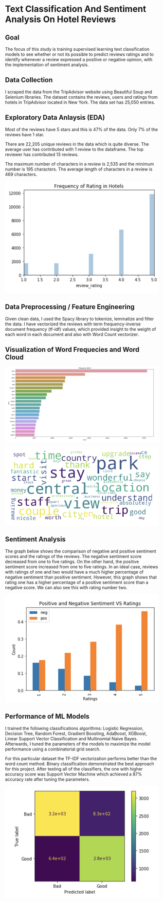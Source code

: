 # Text Classification And Sentiment Analysis On Hotel Reviews

## Goal
The focus of this study is training supervised learning text classification models to see whether or not its possible to predict reviews ratings and to identify whenever a review expressed a positive or negative opinion, with the implementation of sentiment analysis.



## Data Collection
I scraped the data from the TripAdvisor website using Beautiful Soup and Selenium libraries. The dataset contains the reviews, users and ratings from hotels in TripAdvisor located in New York. The data set has 25,050 entries.


## Exploratory Data Anlaysis (EDA) 

Most of the reviews have 5 stars and this is 47% of the data. Only 7% of the reviews have 1 star. 

There are 22,205 unique reviews in the data which is quite diverse. The average user has contributed with 1 review to the dataframe. The top reviewer has contributed 13 reviews.

The maximum number of characters in a review is 2,535 and the minimum number is 195 characters. The average length of characters in a review is 469 characters.

![](Images/review_frequency.png)

## Data Preprocessing / Feature Engineering

Given clean data, I used the Spacy library to tokenize, lemmatize and filter the data. I have vectorized the reviews with term frequency-inverse document frequency (tf-idf) values, which provided insight to the weight of each word in each document and also with Word Count vectorizer.

## Visualization of Word Frequecies and Word Cloud

![](Images/frequency_count.png)

![](Images/Wordcloud.png)

## Sentiment Analysis

The graph below shows the comparison of negative and positive sentiment scores and the ratings of the reviews. The negative sentiment score decreased from one to five ratings. On the other hand, the positive sentiment score increased from one to five ratings. In an ideal case, reviews with ratings of one and two would have a much higher percentage of negative sentiment than positive sentiment. However, this graph shows that rating one has a higher percentage of a positive sentiment score than a negative score. We can also see this with rating number two.

![](Images/sentiment.png)

## Performance of ML Models
I trained the following classifications algorithms: Logistic Regression, Decision Tree, Random Forest, Gradient Boosting, AdaBoost, XGBoost, Linear Support Vector Classification and Multinomial Naive Bayes. Afterwards, I tuned the parameters of the models to maximize the model performance using a combinatorial grid search. 

For this particular dataset the TF-IDF vectorization performs better than the word count method. Binary classification demonstrated the best approach for this project. After testing all of the classifiers, the one with higher accuracy score was Support Vector Machine which achieved a 87% accuracy rate after tuning the parameters. 

![](Images/svm.png)



